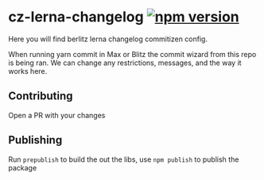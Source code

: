 # cz-lerna-changelog [![npm version](https://img.shields.io/npm/v/@berlitz/cz-lerna-changelog.svg)](https://www.npmjs.org/package/@berlitz/cz-lerna-changelog)

Here you will find berlitz lerna changelog commitizen config.

When running yarn commit in Max or Blitz the commit wizard from this repo is being ran. We can change any restrictions, messages, and the way it works here.

## Contributing

Open a PR with your changes

## Publishing

Run `prepublish` to build the out the libs, use `npm publish` to publish the package
